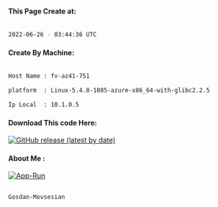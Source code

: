 
   
#### This Page Create at:

```bash

2022-06-26 - 03:44:36 UTC

```

#### Create By Machine:

```bash

Host Name : fv-az41-751

platform  : Linux-5.4.0-1085-azure-x86_64-with-glibc2.2.5

Ip Local  : 10.1.0.5

```
#### Download This code Here:

[![GitHub release (latest by date)](https://img.shields.io/github/v/release/Gosdan-Movsesian/Gosdan?style=for-the-badge&label=Download)](https://github.com/Gosdan-Movsesian/Gosdan/releases) 

</p> 

#### About Me :

[![App-Run](https://github.com/Gosdan-Movsesian/Gosdan/actions/workflows/App-Run.yml/badge.svg)](https://github.com/Gosdan-Movsesian/Gosdan/actions/workflows/App-Run.yml)

```bash

Gosdan-Movsesian

```


